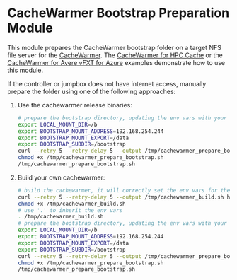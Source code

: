 # CacheWarmer Bootstrap Preparation Module

This module prepares the CacheWarmer bootstrap folder on a target NFS file server for the [CacheWarmer](../../../go/cmd/cachewarmer).  The [CacheWarmer for HPC Cache](../../examples/HPC%20Cache/cachewarmer) or the [CacheWarmer for Avere vFXT for Azure](../../examples/vfxt/cachewarmer) examples demonstrate how to use this module.

If the controller or jumpbox does not have internet access, manually prepare the folder using one of the following approaches:

1. Use the cachewarmer release binaries:
    ```bash
    # prepare the bootstrap directory, updating the env vars with your own vars
    export LOCAL_MOUNT_DIR=/b
    export BOOTSTRAP_MOUNT_ADDRESS=192.168.254.244
    export BOOTSTRAP_MOUNT_EXPORT=/data
    export BOOTSTRAP_SUBDIR=/bootstrap
    curl --retry 5 --retry-delay 5 --output /tmp/cachewarmer_prepare_bootstrap.sh https://raw.githubusercontent.com/Azure/Avere/main/src/terraform/modules/cachewarmer_prepare_bootstrapdir/cachewarmer_prepare_bootstrap.sh
    chmod +x /tmp/cachewarmer_prepare_bootstrap.sh
    /tmp/cachewarmer_prepare_bootstrap.sh
    ```

1. Build your own cachewarmer:
    ```bash
    # build the cachewarmer, it will correctly set the env vars for the paths
    curl --retry 5 --retry-delay 5 --output /tmp/cachewarmer_build.sh https://raw.githubusercontent.com/Azure/Avere/main/src/terraform/modules/cachewarmer_prepare_bootstrapdir/cachewarmer_build.sh
    chmod +x /tmp/cachewarmer_build.sh
    # use '.' to inherit the env vars
    . /tmp/cachewarmer_build.sh
    # prepare the bootstrap directory, updating the env vars with your own vars
    export LOCAL_MOUNT_DIR=/b
    export BOOTSTRAP_MOUNT_ADDRESS=192.168.254.244
    export BOOTSTRAP_MOUNT_EXPORT=/data
    export BOOTSTRAP_SUBDIR=/bootstrap
    curl --retry 5 --retry-delay 5 --output /tmp/cachewarmer_prepare_bootstrap.sh https://raw.githubusercontent.com/Azure/Avere/main/src/terraform/modules/cachewarmer_prepare_bootstrapdir/cachewarmer_prepare_bootstrap.sh
    chmod +x /tmp/cachewarmer_prepare_bootstrap.sh
    /tmp/cachewarmer_prepare_bootstrap.sh
    ```
